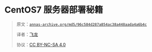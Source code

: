 # CentOS7 服务器部署秘籍

> 原文：[`annas-archive.org/md5/96c584d287a854ac38a448aada4a6b4c`](https://annas-archive.org/md5/96c584d287a854ac38a448aada4a6b4c)
> 
> 译者：[飞龙](https://github.com/wizardforcel)
> 
> 协议：[CC BY-NC-SA 4.0](http://creativecommons.org/licenses/by-nc-sa/4.0/)